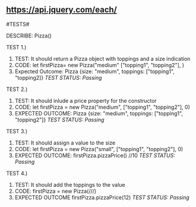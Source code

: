 
https://api.jquery.com/each/
---
#TESTS#

DESCRIBE: Pizza()

TEST 1.)

1. TEST: It should return a Pizza object with toppings and a size indication
1. CODE: let firstPizza= new Pizza("medium" ["topping1", "topping2"], )
1. Expected Outcome: Pizza {size: "medium", toppings: ["topping1", "topping2]}
_TEST STATUS: Passing_


TEST 2.)

1. TEST: It should inlude a price property for the constructor
1. CODE: let firstPizza =  new Pizza("medium", ["topping1", "topping2"], 0)
1. EXPECTED OUTCOME: Pizza {size: "medium", toppings: ["topping1", "topping2"]}
_TEST STATUS: Passing_

TEST 3.)

1. TEST: It should assign a value to the size
1. CODE: let firstPizza =  new Pizza("small", ["topping1", "topping2"], 0)
1. EXPECTED OUTCOME: firstPizza.pizzaPrice() //10
_TEST STATUS: Passing_

TEST 4.)

1. TEST: It should add the toppings to the value
1. CODE: firstPizza = new Pizza(///)
1. EXPECTED OUTCOME firstPizza.pizzaPrice(12)
_TEST STATUS: Passing_
